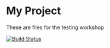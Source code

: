 # My Project

These are files for the testing workshop

[![Build Status](https://travis-ci.org/tinosulzer/testing-workshop.svg?branch=master)](https://travis-ci.org/tinosulzer/testing-workshop)

